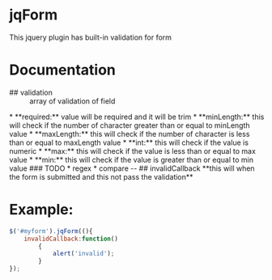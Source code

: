 # jqForm
This jquery plugin has built-in validation for form

# Documentation
<dl>
<dt>## validation</dt>
<dd>array of validation of field</dd>
</dl>
* **required:** value will be required and it will be trim
* **minLength:** this will check if the number of character greater than or equal to minLength value 
* **maxLength:** this will check if the number of character is less than or equal to maxLength value
* **int:** this will check if the value is numeric
* **max:** this will check if the value is less than or equal to max value
* **min:** this will check if the value is greater than or equal to min value
### TODO 
* regex
* compare
--
## invalidCallback **this will when the form is submitted and this not pass the validation**


# Example:
```javascript
$('#myform').jqForm((){
	invalidCallback:function()
		{
			alert('invalid');
		}
});
```
